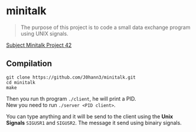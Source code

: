 # minitalk

>The purpose of this project is to code a small data exchange program
>using UNIX signals.

[Subject Minitalk Project 42](https://cdn.intra.42.fr/pdf/pdf/105465/en.subject.pdf)

## Compilation

```
git clone https://github.com/J0hann3/minitalk.git
cd minitalk
make
```

Then you run th program `./client`, he will print a PID.  
New you need to run `./server <PID client>`.

You can type anything and it will be send to the client using the **Unix Signals** `SIGUSR1` and `SIGUSR2`.
The message it send using binairy signals.
